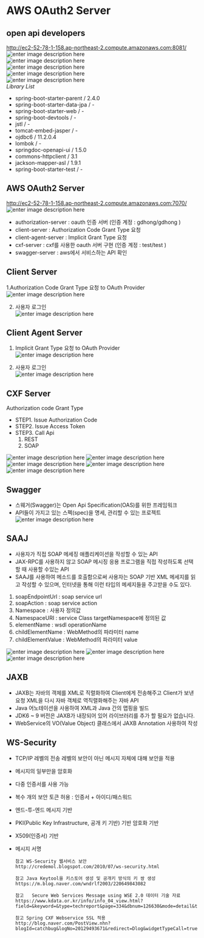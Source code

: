 
# AWS OAuth2 Server
## open api developers  
http://ec2-52-78-1-158.ap-northeast-2.compute.amazonaws.com:8081/  
![enter image description here](./cxf-server/readme/image/img6.PNG)   
![enter image description here](./cxf-server/readme/image/img7.PNG)   
![enter image description here](./cxf-server/readme/image/img8.PNG)   
![enter image description here](./cxf-server/readme/image/img9.PNG)   
![enter image description here](./cxf-server/readme/image/img10.PNG)   
*Library List*
* spring-boot-starter-parent / 2.4.0
* spring-boot-starter-data-jpa / -
* spring-boot-starter-web / -
* spring-boot-devtools / -
* jstl / -
* tomcat-embed-jasper / -
* ojdbc6 / 11.2.0.4
* lombok / -
* springdoc-openapi-ui / 1.5.0
* commons-httpclient / 3.1
* jackson-mapper-asl / 1.9.1
* spring-boot-starter-test / -  
  
## AWS OAuth2 Server
http://ec2-52-78-1-158.ap-northeast-2.compute.amazonaws.com:7070/
![enter image description here](./cxf-server/readme/image/oauth/01.aws-index.PNG)
- authorization-server : oauth 인증 서버 (인증 계정 : gdhong/gdhong )
- client-server : Authorization Code Grant Type 요청
- client-agent-server : Implicit Grant Type 요청
- cxf-server : cxf를 사용한 oauth 서버 구현 (인증 계정 : test/test )
- swagger-server : aws에서 서비스하는 API 확인 


## Client Server  
1.Authorization Code Grant Type 요청 to OAuth Provider  
![enter image description here](./cxf-server/readme/image/oauth/03.oauth-client.PNG)     

2. 사용자 로그인   
![enter image description here](./cxf-server/readme/image/oauth/03.oauth-client.PNG)       
 
## Client Agent Server   
1. Implicit Grant Type 요청 to OAuth Provider      
![enter image description here](./cxf-server/readme/image/oauth/05.oauth-agent.PNG)    

2. 사용자 로그인    
![enter image description here](./cxf-server/readme/image/oauth/06.oauth-agent-auth.PNG)    

## CXF Server
Authorization code Grant Type
- STEP1. Issue Authorization Code
- STEP2. Issue Access Token
- STEP3. Call Api
   1. REST
   2. SOAP
  
![enter image description here](./cxf-server/readme/image/oauth/img1.PNG)
![enter image description here](./cxf-server/readme/image/oauth/img2.PNG)
![enter image description here](./cxf-server/readme/image/oauth/img3.PNG)
![enter image description here](./cxf-server/readme/image/oauth/img4.PNG)
![enter image description here](./cxf-server/readme/image/oauth/img5.PNG)


## Swagger
- 스웨거(Swagger)는 Open Api Specification(OAS)를 위한 프레임워크
- API들이 가지고 있는 스펙(spec)을 명세, 관리할 수 있는 프로젝트
![enter image description here](./cxf-server/readme/image/oauth/07swagger-index.PNG)  

## SAAJ 

- 사용자가 직접 SOAP 메세징 애플리케이션을 작성할 수 있는 API
- JAX-RPC를 사용하지 않고 SOAP 메시징 응용 프로그램을 직접 작성하도록 선택할 때 사용할 수있는 API
- SAAJ를 사용하여 메소드를 호출함으로써 사용자는 SOAP 기반 XML 메세지를 읽고 작성할 수 있으며,  인터넷을 통해 이런 타입의 메세지들을 주고받을 수도 있다.

1. soapEndpointUrl  : soap service url
2. soapAction : soap service action
3. Namespace  : 사용자 정의값
4. NamespaceURI  : service Class targetNamespace에 정의된 값 
5. elementName : wsdl operationName 
6. childElementName : WebMethod의 파라미터 name
7. childElementValue : WebMethod의 파라미터 value

![enter image description here](./cxf-server/readme/image/saaj/img1.PNG)
![enter image description here](./cxf-server/readme/image/saaj/img2.PNG)
![enter image description here](./cxf-server/readme/image/saaj/img3.PNG)


## JAXB


- JAXB는 자바의 객체를 XML로 직렬화하여 Client에게 전송해주고 Client가 보낸 요청 XML을 다시 자바 객체로 역직렬화해주는 자바 API
- Java 어노테이션을 사용하여 XML과 Java 간의 맵핑을 빌드
- JDK6 ~ 9 버전은 JAXB가 내장되어 있어 라이브러리를 추가 할 필요가 없습니다. 
- WebService의 VO(Value Object) 클래스에서 JAXB Annotation 사용하여 작성


## WS-Security


- TCP/IP 레벨의 전송 레벨의 보안이 아닌 메시지 자체에 대해 보안을 적용
- 메시지의 일부만을 암호화
- 다중 인증서를 사용 가능
- 복수 개의 보안 토큰 허용 : 인증서 + 아이디/패스워드
- 엔드-투-엔드 메시지 기반 
- PKI(Public Key Infrastructure, 공개 키 기반) 기반 암호화 기반
- X509(인증서) 기반
-  메시지 서명 


       참고 WS-Security 웹서비스 보안
       http://credemol.blogspot.com/2010/07/ws-security.html
       
       참고 Java Keytool을 키스토어 생성 및 공개키 방식의 키 쌍 생성
       https://m.blog.naver.com/wndrlf2003/220649843082
       
       참고	Secure Web Services Message using WSE 2.0 데이터 기술 자료
       https://www.kdata.or.kr/info/info_04_view.html?field=&keyword=&type=techreport&page=334&dbnum=126630&mode=detail&type=techreport
       
       참고 Spring CXF Webservice SSL 적용
       http://blog.naver.com/PostView.nhn?blogId=catchbug&logNo=20129493671&redirect=Dlog&widgetTypeCall=true&directAccess=fals
